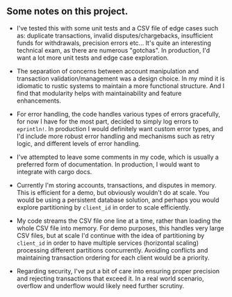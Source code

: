 ## Some notes on this project.

- I've tested this with some unit tests and a CSV file of edge cases such as: duplicate transactions, invalid disputes/chargebacks, insufficient funds for withdrawals, precision errors etc... It's quite an interesting technical exam, as there are numerous "gotchas". In production, I'd want a lot more unit tests and edge case exploration.

- The separation of concerns between account manipulation and transaction validation/management was a design choice. In my mind it is idiomatic to rustic systems to maintain a more functional structure. And I find that modularity helps with maintainability and feature enhancements.

- For error handling, the code handles various types of errors gracefully, for now I have for the most part, decided to simply log errors to `eprintln!`. In production I would definitely want custom error types, and I'd include more robust error handling and mechanisms such as retry logic, and different levels of error handling.

- I've attempted to leave some comments in my code, which is usually a preferred form of documentation. In production, I would want to integrate with cargo docs.

- Currently I'm storing accounts, transactions, and disputes in memory. This is efficient for a demo, but obviously wouldn't do at scale. You would be using a persistent database solution, and perhaps you would explore partitioning by `client_id` in order to scale efficiently.

- My code streams the CSV file one line at a time, rather than loading the whole CSV file into memory. For demo purposes, this handles very large CSV files, but at scale I'd continue with the idea of partitioning by `client_id` in order to have multiple services (horizontal scaling) processing different partitions concurrently. Avoiding conflicts and maintaining transaction ordering for each client would be a priority.

- Regarding security, I've put a bit of care into ensuring proper precision and rejecting transactions that exceed it. In a real world scenario, overflow and underflow would likely need further scrutiny.